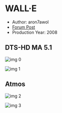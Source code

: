 # WALL·E

* Author: aron7awol
* [Forum Post](https://www.avsforum.com/threads/bass-eq-for-filtered-movies.2995212/post-57711596)
* Production Year: 2008

## DTS-HD MA 5.1

![img 0](https://i.imgur.com/sVRwyTV.jpg)

![img 1](https://i.imgur.com/7h6n4XZ.jpg)

## Atmos

![img 2](https://i.imgur.com/nMRRuOw.jpg)

![img 3](https://i.imgur.com/J6WBXps.png)

